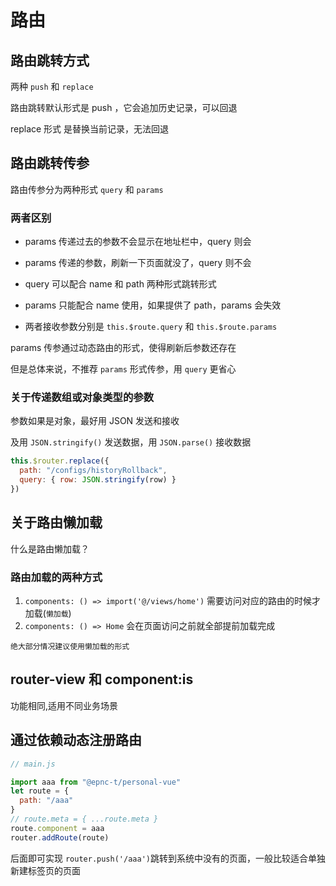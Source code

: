 # 路由
## 路由跳转方式
两种 `push` 和 `replace`

路由跳转默认形式是 push ，它会追加历史记录，可以回退

replace 形式 是替换当前记录，无法回退
## 路由跳转传参
路由传参分为两种形式 `query` 和 `params`
### 两者区别
- params 传递过去的参数不会显示在地址栏中，query 则会

- params 传递的参数，刷新一下页面就没了，query 则不会
  
- query 可以配合 name 和 path 两种形式跳转形式

- params 只能配合 name 使用，如果提供了 path，params 会失效

- 两者接收参数分别是 `this.$route.query` 和 `this.$route.params`

params 传参通过动态路由的形式，使得刷新后参数还存在

但是总体来说，不推荐 `params` 形式传参，用 `query` 更省心
### 关于传递数组或对象类型的参数
参数如果是对象，最好用 JSON 发送和接收

及用 `JSON.stringify()` 发送数据，用 `JSON.parse()` 接收数据
```js
this.$router.replace({
  path: "/configs/historyRollback",
  query: { row: JSON.stringify(row) }
})
```

## 关于路由懒加载
什么是路由懒加载？

### 路由加载的两种方式
1. `components: () => import('@/views/home')` 需要访问对应的路由的时候才加载(`懒加载`)
2. `components: () => Home` 会在页面访问之前就全部提前加载完成

`绝大部分情况建议使用懒加载的形式`

## router-view 和 component:is
功能相同,适用不同业务场景

## 通过依赖动态注册路由
```js
// main.js

import aaa from "@epnc-t/personal-vue"
let route = {
  path: "/aaa"
}
// route.meta = { ...route.meta }
route.component = aaa
router.addRoute(route)
```
后面即可实现 `router.push('/aaa')`跳转到系统中没有的页面，一般比较适合单独新建标签页的页面